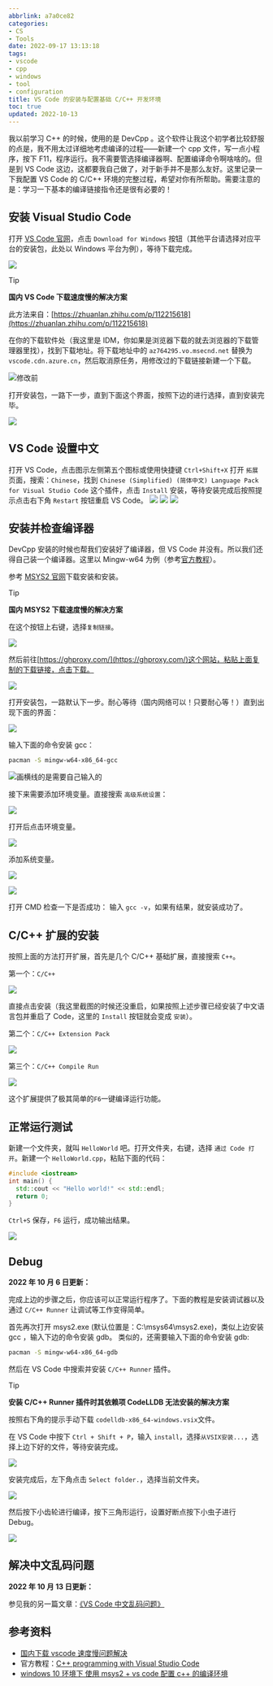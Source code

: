 ```yaml
---
abbrlink: a7a0ce82
categories:
- CS
- Tools
date: 2022-09-17 13:13:18
tags:
- vscode
- cpp
- windows
- tool
- configuration
title: VS Code 的安装与配置基础 C/C++ 开发环境
toc: true
updated: 2022-10-13
---
```


我以前学习 C++ 的时候，使用的是 DevCpp 。这个软件让我这个初学者比较舒服的点是，我不用太过详细地考虑编译的过程——新建一个 cpp 文件，写一点小程序，按下 F11，程序运行。我不需要管选择编译器啊、配置编译命令啊啥啥的。但是到 VS Code 这边，这都要我自己做了，对于新手并不是那么友好。这里记录一下我配置 VS Code 的 C/C++ 环境的完整过程，希望对你有所帮助。需要注意的是：学习一下基本的编译链接指令还是很有必要的！

<!--more-->

## 安装 Visual Studio Code

打开 [VS Code 官网](https://code.visualstudio.com/)，点击 `Download for Windows` 按钮（其他平台请选择对应平台的安装包，此处以 Windows 平台为例），等待下载完成。

![](https://webp.blocklune.cc/blog-imgs/cs/tools/vs-code-的安装与配置基础-c-c-开发环境/1.png)

> [!TIP]
> **国内 VS Code 下载速度慢的解决方案**
>
> 此方法来自：[https://zhuanlan.zhihu.com/p/112215618](https://zhuanlan.zhihu.com/p/112215618)
>
> 在你的下载软件处（我这里是 IDM，你如果是浏览器下载的就去浏览器的下载管理器里找），找到下载地址。将下载地址中的 `az764295.vo.msecnd.net` 替换为 `vscode.cdn.azure.cn`，然后取消原任务，用修改过的下载链接新建一个下载。
>
> ![修改前](https://webp.blocklune.cc/blog-imgs/cs/tools/vs-code-的安装与配置基础-c-c-开发环境/2.png)

打开安装包，一路下一步，直到下面这个界面，按照下边的进行选择，直到安装完毕。

![](https://webp.blocklune.cc/blog-imgs/cs/tools/vs-code-的安装与配置基础-c-c-开发环境/3.png)

## VS Code 设置中文

打开 VS Code，点击图示左侧第五个图标或使用快捷键 `Ctrl+Shift+X` 打开 `拓展` 页面，搜索：`Chinese`，找到 `Chinese (Simplified) (简体中文) Language Pack for Visual Studio Code` 这个插件，点击 `Install` 安装，等待安装完成后按照提示点击右下角 `Restart` 按钮重启 VS Code。
![](https://webp.blocklune.cc/blog-imgs/cs/tools/vs-code-的安装与配置基础-c-c-开发环境/4.png)
![](https://webp.blocklune.cc/blog-imgs/cs/tools/vs-code-的安装与配置基础-c-c-开发环境/5.png)
![](https://webp.blocklune.cc/blog-imgs/cs/tools/vs-code-的安装与配置基础-c-c-开发环境/6.png)

## 安装并检查编译器

DevCpp 安装的时候也帮我们安装好了编译器，但 VS Code 并没有。所以我们还得自己装一个编译器。这里以 Mingw-w64 为例（参考[官方教程](https://code.visualstudio.com/docs/languages/cpp#_example-install-mingwx64)）。

参考 [MSYS2 官网](https://www.msys2.org/#installation)下载安装和安装。

> [!TIP]
> **国内 MSYS2 下载速度慢的解决方案**
>
> 在这个按钮上右键，选择`复制链接`。
>
> ![](https://webp.blocklune.cc/blog-imgs/cs/tools/vs-code-的安装与配置基础-c-c-开发环境/7.png)
>
> 然后前往[https://ghproxy.com/](https://ghproxy.com/)这个网站，粘贴上面复制的下载链接，点击下载。
>
> ![](https://webp.blocklune.cc/blog-imgs/cs/tools/vs-code-的安装与配置基础-c-c-开发环境/8.png)

打开安装包，一路默认下一步。耐心等待（国内网络可以！只要耐心等！）直到出现下面的界面：

![](https://webp.blocklune.cc/blog-imgs/cs/tools/vs-code-的安装与配置基础-c-c-开发环境/9.png)

输入下面的命令安装 gcc：

```bash
pacman -S mingw-w64-x86_64-gcc
```

![画横线的是需要自己输入的](https://webp.blocklune.cc/blog-imgs/cs/tools/vs-code-的安装与配置基础-c-c-开发环境/10.png)

接下来需要添加环境变量。直接搜索 `高级系统设置`：

![](https://webp.blocklune.cc/blog-imgs/cs/tools/vs-code-的安装与配置基础-c-c-开发环境/11.png)

打开后点击环境变量。

![](https://webp.blocklune.cc/blog-imgs/cs/tools/vs-code-的安装与配置基础-c-c-开发环境/12.png)

添加系统变量。

![](https://webp.blocklune.cc/blog-imgs/cs/tools/vs-code-的安装与配置基础-c-c-开发环境/13.png)

![](https://webp.blocklune.cc/blog-imgs/cs/tools/vs-code-的安装与配置基础-c-c-开发环境/14.png)

打开 CMD 检查一下是否成功：
输入 `gcc -v`，如果有结果，就安装成功了。

## C/C++ 扩展的安装

按照上面的方法打开扩展，首先是几个 C/C++ 基础扩展，直接搜索 `C++`。

第一个：`C/C++`

![](https://webp.blocklune.cc/blog-imgs/cs/tools/vs-code-的安装与配置基础-c-c-开发环境/15.png)

直接点击安装（我这里截图的时候还没重启，如果按照上述步骤已经安装了中文语言包并重启了 Code，这里的 `Install` 按钮就会变成 `安装`）。

第二个：`C/C++ Extension Pack`

![](https://webp.blocklune.cc/blog-imgs/cs/tools/vs-code-的安装与配置基础-c-c-开发环境/16.png)

第三个：`C/C++ Compile Run`

![](https://webp.blocklune.cc/blog-imgs/cs/tools/vs-code-的安装与配置基础-c-c-开发环境/17.png)

这个扩展提供了极其简单的`F6`一键编译运行功能。

## 正常运行测试

新建一个文件夹，就叫 `HelloWorld` 吧。打开文件夹，右键，选择 `通过 Code 打开`。新建一个 `HelloWorld.cpp`，粘贴下面的代码：

```cpp
#include <iostream>
int main() {
  std::cout << "Hello world!" << std::endl;
  return 0;
}
```

`Ctrl+S` 保存，`F6` 运行，成功输出结果。

![](https://webp.blocklune.cc/blog-imgs/cs/tools/vs-code-的安装与配置基础-c-c-开发环境/18.png)

## Debug

**2022 年 10 月 6 日更新：**

完成上边的步骤之后，你应该可以正常运行程序了。下面的教程是安装调试器以及通过 `C/C++ Runner` 让调试等工作变得简单。

首先再次打开 msys2.exe (默认位置是：C:\\msys64\\msys2.exe)，类似上边安装 gcc ，输入下边的命令安装 gdb。
类似的，还需要输入下面的命令安装 gdb:

```bash
pacman -S mingw-w64-x86_64-gdb
```

然后在 VS Code 中搜索并安装 `C/C++ Runner` 插件。

> [!TIP]
> **安装 C/C++ Runner 插件时其依赖项 CodeLLDB 无法安装的解决方案**
>
> 按照右下角的提示手动下载 `codelldb-x86_64-windows.vsix`文件。
>
> 在 VS Code 中按下 `Ctrl + Shift + P`，输入 `install`，选择`从VSIX安装...`，选择上边下好的文件，等待安装完成。
>
> ![](https://webp.blocklune.cc/blog-imgs/cs/tools/vs-code-的安装与配置基础-c-c-开发环境/19.png)

安装完成后，左下角点击 `Select folder.`，选择当前文件夹。

![](https://webp.blocklune.cc/blog-imgs/cs/tools/vs-code-的安装与配置基础-c-c-开发环境/20.png)

然后按下小齿轮进行编译，按下三角形运行，设置好断点按下小虫子进行 Debug。

![](https://webp.blocklune.cc/blog-imgs/cs/tools/vs-code-的安装与配置基础-c-c-开发环境/21.png)

## 解决中文乱码问题

**2022 年 10 月 13 日更新：**

参见我的另一篇文章：[《VS Code 中文乱码问题》](/posts/ca05bed5)

## 参考资料

- [国内下载 vscode 速度慢问题解决](https://zhuanlan.zhihu.com/p/112215618)
- 官方教程：[C++ programming with Visual Studio Code](https://code.visualstudio.com/docs/languages/cpp)
- [windows 10 环境下 使用 msys2 + vs code 配置 c++ 的编译环境](https://www.cnblogs.com/zychengzhiit1/p/5776962.html)
